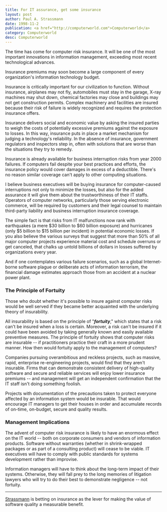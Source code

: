 ```yaml
---
title: For IT assurance, get some insurance
layout: post
author: Paul A. Strassmann
date: 1998-11-2
publication: <a href="http://computerworld.com">Computerworld</a>
category: Computerworld
desc: Computerworld
---
```


The time has come for computer risk insurance. It will be one of the
most important innovations in information management, exceeding most
recent technological advances.

Insurance premiums may soon become a large component of every
organization's information technology budget.

Insurance is critically important for our civilization to function.
Without insurance, airplanes may not fly, automobiles must stay in the
garage, X-ray machines may shut down, chemical factories may close and
buildings may not get construction permits. Complex machinery and
facilities are insured because their risk of failure is widely
recognized and requires the protection insurance offers.

Insurance delivers social and economic value by asking the insured
parties to weigh the costs of potentially excessive premiums against
the exposure to losses. In this way, insurance puts in place a market
mechanism for judging a technology's reliability. In the absence of
insurance, government regulators and inspectors step in, often with
solutions that are worse than the situations they try to remedy.

Insurance is already available for business interruption risks from
year 2000 failures. If computers fail despite your best practices and
efforts, the insurance policy would cover damages in excess of a
deductible. There's no reason similar coverage can't apply to other
computing situations.

I believe business executives will be buying insurance for
computer-caused interruptions not only to minimize the losses, but
also for the added assurance it will give them about the
trustworthiness of their IT staffs. Operators of computer networks,
particularly those serving electronic commerce, will be required by
customers and their legal counsel to maintain third-party liability
and business interruption insurance coverage.

The simple fact is that risks from IT malfunctions now rank with
earthquakes (a mere $30 billion to $60 billion exposure) and
hurricanes (only $5 billion to $15 billion per incident) in potential
economic losses. If you also believe the various surveys that suggest
that more than 50% of all major computer projects experience material
cost and schedule overruns or get canceled, that chalks up untold
billions of dollars in losses suffered by organizations every year.

And if one contemplates various failure scenarios, such as a global
Internet-borne software plague or deliberate acts of information
terrorism, the financial damage estimates approach those from an
accident at a nuclear power plant.

### The Principle of Fortuity

Those who doubt whether it's possible to insure against computer risks
would be well served if they became better acquainted with the
underlying theory of insurability.

All insurability is based on the principle of "***fortuity***," which states
that a risk can't be insured when a loss is certain. Moreover, a risk
can't be insured if it could have been avoided by taking generally
known and easily available preventive measures. The principle of
fortuity shows that computer risks are insurable -- if practitioners
practice their craft in a more prudent manner. How then would fortuity
apply to the management of computers?

Companies pursuing overambitious and reckless projects, such as
massive, rapid, enterprise re-engineering projects, would find that
they aren't insurable. Firms that can demonstrate consistent delivery
of high-quality software and secure and reliable services will enjoy
lower insurance premiums -- and management will get an independent
confirmation that the IT staff isn't doing something foolish.

Projects with documentation of the precautions taken to protect
everyone affected by an information system would be insurable. That
would encourage IT managers to get their houses in order and
accumulate records of on-time, on-budget, secure and quality
results.

### Management Implications

The advent of computer risk insurance is likely to have an enormous
effect on the IT world -- both on corporate consumers and vendors of
information products. Software without warranties (whether in
shrink-wrapped packages or as part of a consulting product) will cease
to be viable. IT executives will have to comply with public standards
for systems development rather than improvise.

Information managers will have to think about the long-term impact of
their systems. Otherwise, they will fall prey to the long memories of
litigation lawyers who will try to do their best to demonstrate
negligence -- not fortuity.


---

[Strassmann](mailto:ceo@stacorp.com) is betting on insurance as the
lever for making the value of software quality a measurable benefit.
